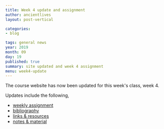```yaml
---
title: Week 4 update and assignment
author: ancientlives
layout: post-vertical

categories:
- blog

tags: general news
year: 2019
month: 09
day: 19
published: true
summary: site updated and week 4 assignment
menu: week4-update
---
```


The course website has now been updated for this week's class, week 4.

Updates include the following,

* [weekly assignment](/weekly_assignment)
* [bibliography](/bibliography)
* [links & resources](/links)
* [notes & material](/notes)
